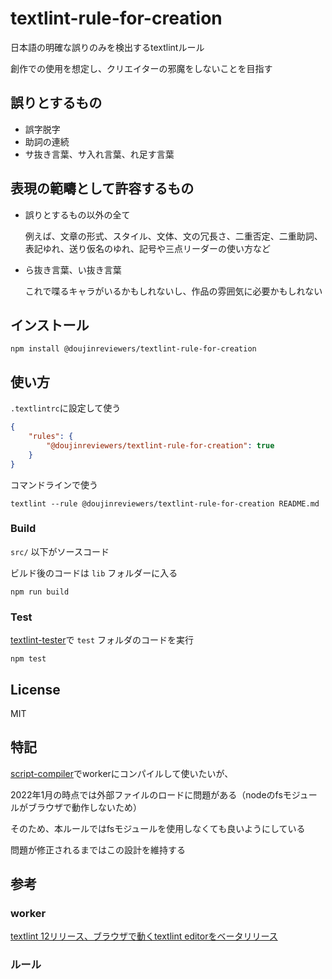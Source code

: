 # textlint-rule-for-creation
日本語の明確な誤りのみを検出するtextlintルール

創作での使用を想定し、クリエイターの邪魔をしないことを目指す

## 誤りとするもの
- 誤字脱字
- 助詞の連続
- サ抜き言葉、サ入れ言葉、れ足す言葉

## 表現の範疇として許容するもの
- 誤りとするもの以外の全て

  例えば、文章の形式、スタイル、文体、文の冗長さ、二重否定、二重助詞、表記ゆれ、送り仮名のゆれ、記号や三点リーダーの使い方など

- ら抜き言葉、い抜き言葉

  これで喋るキャラがいるかもしれないし、作品の雰囲気に必要かもしれない

## インストール

    npm install @doujinreviewers/textlint-rule-for-creation

## 使い方

`.textlintrc`に設定して使う

```json
{
    "rules": {
        "@doujinreviewers/textlint-rule-for-creation": true
    }
}
```

コマンドラインで使う

```
textlint --rule @doujinreviewers/textlint-rule-for-creation README.md
```

### Build

`src/` 以下がソースコード

ビルド後のコードは `lib` フォルダーに入る

    npm run build

### Test

[textlint-tester](https://github.com/textlint/textlint-tester)で `test` フォルダのコードを実行

    npm test

## License

MIT

## 特記
[script-compiler](https://github.com/textlint/editor/tree/master/packages/%40textlint/script-compiler)でworkerにコンパイルして使いたいが、

2022年1月の時点では外部ファイルのロードに問題がある（nodeのfsモジュールがブラウザで動作しないため）

そのため、本ルールではfsモジュールを使用しなくても良いようにしている

問題が修正されるまではこの設計を維持する

## 参考
### worker

  [textlint 12リリース、ブラウザで動くtextlint editorをベータリリース](https://efcl.info/2021/05/27/textlint-12-editor/)

### ルール
  []()
  []()